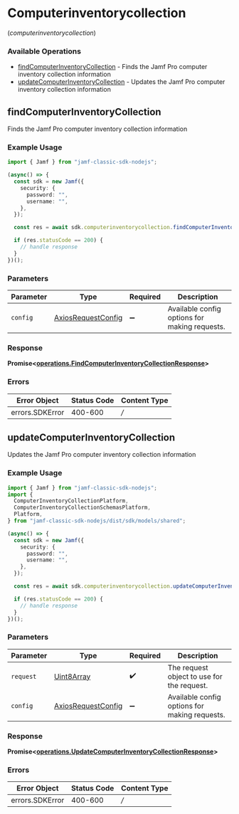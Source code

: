 # Computerinventorycollection
(*computerinventorycollection*)

### Available Operations

* [findComputerInventoryCollection](#findcomputerinventorycollection) - Finds the Jamf Pro computer inventory collection information
* [updateComputerInventoryCollection](#updatecomputerinventorycollection) - Updates the Jamf Pro computer inventory collection information

## findComputerInventoryCollection

Finds the Jamf Pro computer inventory collection information

### Example Usage

```typescript
import { Jamf } from "jamf-classic-sdk-nodejs";

(async() => {
  const sdk = new Jamf({
    security: {
      password: "",
      username: "",
    },
  });

  const res = await sdk.computerinventorycollection.findComputerInventoryCollection();

  if (res.statusCode == 200) {
    // handle response
  }
})();
```

### Parameters

| Parameter                                                    | Type                                                         | Required                                                     | Description                                                  |
| ------------------------------------------------------------ | ------------------------------------------------------------ | ------------------------------------------------------------ | ------------------------------------------------------------ |
| `config`                                                     | [AxiosRequestConfig](https://axios-http.com/docs/req_config) | :heavy_minus_sign:                                           | Available config options for making requests.                |


### Response

**Promise<[operations.FindComputerInventoryCollectionResponse](../../sdk/models/operations/findcomputerinventorycollectionresponse.md)>**
### Errors

| Error Object    | Status Code     | Content Type    |
| --------------- | --------------- | --------------- |
| errors.SDKError | 400-600         | */*             |

## updateComputerInventoryCollection

Updates the Jamf Pro computer inventory collection information

### Example Usage

```typescript
import { Jamf } from "jamf-classic-sdk-nodejs";
import {
  ComputerInventoryCollectionPlatform,
  ComputerInventoryCollectionSchemasPlatform,
  Platform,
} from "jamf-classic-sdk-nodejs/dist/sdk/models/shared";

(async() => {
  const sdk = new Jamf({
    security: {
      password: "",
      username: "",
    },
  });

  const res = await sdk.computerinventorycollection.updateComputerInventoryCollection(new TextEncoder().encode("0x0Aea3b0A0a"));

  if (res.statusCode == 200) {
    // handle response
  }
})();
```

### Parameters

| Parameter                                                    | Type                                                         | Required                                                     | Description                                                  |
| ------------------------------------------------------------ | ------------------------------------------------------------ | ------------------------------------------------------------ | ------------------------------------------------------------ |
| `request`                                                    | [Uint8Array](../../models/.md)                               | :heavy_check_mark:                                           | The request object to use for the request.                   |
| `config`                                                     | [AxiosRequestConfig](https://axios-http.com/docs/req_config) | :heavy_minus_sign:                                           | Available config options for making requests.                |


### Response

**Promise<[operations.UpdateComputerInventoryCollectionResponse](../../sdk/models/operations/updatecomputerinventorycollectionresponse.md)>**
### Errors

| Error Object    | Status Code     | Content Type    |
| --------------- | --------------- | --------------- |
| errors.SDKError | 400-600         | */*             |
